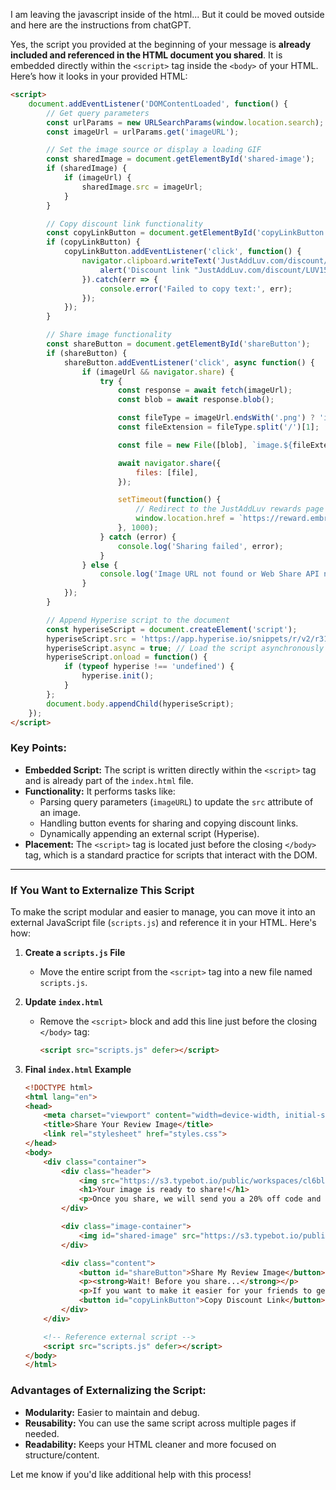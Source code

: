 I am leaving the javascript inside of the html... But it could be moved outside and here are the instructions from chatGPT.


Yes, the script you provided at the beginning of your message is **already included and referenced in the HTML document you shared**. It is embedded directly within the `<script>` tag inside the `<body>` of your HTML. Here’s how it looks in your provided HTML:

```html
<script>
    document.addEventListener('DOMContentLoaded', function() {
        // Get query parameters
        const urlParams = new URLSearchParams(window.location.search);
        const imageUrl = urlParams.get('imageURL');

        // Set the image source or display a loading GIF
        const sharedImage = document.getElementById('shared-image');
        if (sharedImage) {
            if (imageUrl) {
                sharedImage.src = imageUrl;
            }
        }

        // Copy discount link functionality
        const copyLinkButton = document.getElementById('copyLinkButton');
        if (copyLinkButton) {
            copyLinkButton.addEventListener('click', function() {
                navigator.clipboard.writeText('JustAddLuv.com/discount/LUV15').then(() => {
                    alert('Discount link "JustAddLuv.com/discount/LUV15" copied to clipboard! Paste it as a link in your stories and in your posts or comments so your friends and family can more easily get their 15% discount! Thank You :)');
                }).catch(err => {
                    console.error('Failed to copy text:', err);
                });
            });
        }

        // Share image functionality
        const shareButton = document.getElementById('shareButton');
        if (shareButton) {
            shareButton.addEventListener('click', async function() {
                if (imageUrl && navigator.share) {
                    try {
                        const response = await fetch(imageUrl);
                        const blob = await response.blob();

                        const fileType = imageUrl.endsWith('.png') ? 'image/png' : 'image/jpeg';
                        const fileExtension = fileType.split('/')[1];

                        const file = new File([blob], `image.${fileExtension}`, { type: fileType });

                        await navigator.share({
                            files: [file], 
                        });

                        setTimeout(function() {
                            // Redirect to the JustAddLuv rewards page with all query parameters
                            window.location.href = `https://reward.embrfyr.com/JustAddLuv?${urlParams.toString()}`;
                        }, 1000);
                    } catch (error) {
                        console.log('Sharing failed', error);
                    }
                } else {
                    console.log('Image URL not found or Web Share API not supported.');
                }
            });
        }

        // Append Hyperise script to the document
        const hyperiseScript = document.createElement('script');
        hyperiseScript.src = 'https://app.hyperise.io/snippets/r/v2/r31G4FYxU.js?v=1.0.0';
        hyperiseScript.async = true; // Load the script asynchronously
        hyperiseScript.onload = function() {
            if (typeof hyperise !== 'undefined') {
                hyperise.init();
            }
        };
        document.body.appendChild(hyperiseScript);
    });
</script>
```

### Key Points:
- **Embedded Script:** The script is written directly within the `<script>` tag and is already part of the `index.html` file.
- **Functionality:** It performs tasks like:
  - Parsing query parameters (`imageURL`) to update the `src` attribute of an image.
  - Handling button events for sharing and copying discount links.
  - Dynamically appending an external script (Hyperise).
- **Placement:** The `<script>` tag is located just before the closing `</body>` tag, which is a standard practice for scripts that interact with the DOM.

---

### **If You Want to Externalize This Script**

To make the script modular and easier to manage, you can move it into an external JavaScript file (`scripts.js`) and reference it in your HTML. Here's how:

1. **Create a `scripts.js` File**
   - Move the entire script from the `<script>` tag into a new file named `scripts.js`.

2. **Update `index.html`**
   - Remove the `<script>` block and add this line just before the closing `</body>` tag:
     ```html
     <script src="scripts.js" defer></script>
     ```

3. **Final `index.html` Example**
   ```html
   <!DOCTYPE html>
   <html lang="en">
   <head>
       <meta charset="viewport" content="width=device-width, initial-scale=1.0">
       <title>Share Your Review Image</title>
       <link rel="stylesheet" href="styles.css">
   </head>
   <body>
       <div class="container">
           <div class="header">
               <img src="https://s3.typebot.io/public/workspaces/cl6blb2a6285809jpzzel4b7q/typebots/clbghkpki000wjs082fs98844/results/veqnu5xdykgotk885364anqv/JustAddLuvLogo_1220x1220.jpg" alt="JustAddLuv Logo" class="logo">
               <h1>Your image is ready to share!</h1>
               <p>Once you share, we will send you a 20% off code and link at JustAddLuv.com!</p>
           </div>

           <div class="image-container">
               <img id="shared-image" src="https://s3.typebot.io/public/workspaces/cl6blb2a6285809jpzzel4b7q/typebots/clbghkpki000wjs082fs98844/results/hk54w4ejxncepntulfyv93m1/ImageLoading_1080x1080.gif" alt="Image Loading" />
           </div>

           <div class="content">
               <button id="shareButton">Share My Review Image</button>
               <p><strong>Wait! Before you share...</strong></p>
               <p>If you want to make it easier for your friends to get the discount, you can use the button below to FIRST copy the discount link, then put that link in your post and stories. (Just tap 'Share My Review Image' if this is confusing to you—no need to worry about the link!)</p>
               <button id="copyLinkButton">Copy Discount Link</button>
           </div>
       </div>

       <!-- Reference external script -->
       <script src="scripts.js" defer></script>
   </body>
   </html>
   ```

### Advantages of Externalizing the Script:
- **Modularity:** Easier to maintain and debug.
- **Reusability:** You can use the same script across multiple pages if needed.
- **Readability:** Keeps your HTML cleaner and more focused on structure/content.

Let me know if you'd like additional help with this process!
